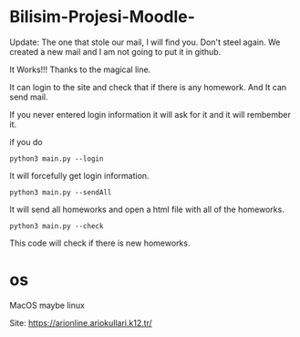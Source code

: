 # Bilisim-Projesi-Moodle-

Update: 
The one that stole our mail, I will find you. Don't steel again.
We created a new mail and I am not going to put it in github.

It Works!!! Thanks to the magical line.

It can login to the site and check that if there is any homework.
And It can send mail.

If you never entered login information it will ask for it and it will rembember it.

if you do 
```
python3 main.py --login
```
It will forcefully get login information.

```
python3 main.py --sendAll
```
It will send all homeworks and open a html file with all of the homeworks.

```
python3 main.py --check
```
This code will check if there is new homeworks.

# os
MacOS
maybe linux

Site: https://arionline.ariokullari.k12.tr/
